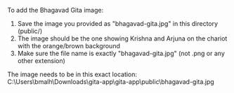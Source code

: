 To add the Bhagavad Gita image:

1. Save the image you provided as "bhagavad-gita.jpg" in this directory (public/)
2. The image should be the one showing Krishna and Arjuna on the chariot with the orange/brown background
3. Make sure the file name is exactly "bhagavad-gita.jpg" (not .png or any other extension)

The image needs to be in this exact location:
C:\Users\bmalh\Downloads\gita-app\gita-app\public\bhagavad-gita.jpg 